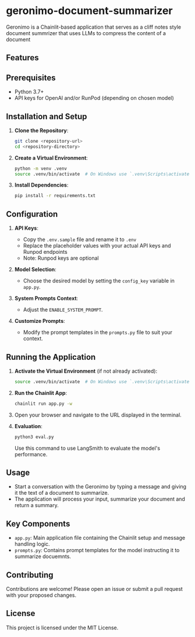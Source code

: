# geronimo-document-summarizer
Geronimo is a Chainlit-based application that serves as a cliff notes style document summrizer that uses LLMs to compress the content of a document

## Features

## Prerequisites

- Python 3.7+
- API keys for OpenAI and/or RunPod (depending on chosen model)

## Installation and Setup

1. **Clone the Repository**:
   ```sh
   git clone <repository-url>
   cd <repository-directory>
   ```

2. **Create a Virtual Environment**:
   ```sh
   python -m venv .venv
   source .venv/bin/activate  # On Windows use `.venv\Scripts\activate`
   ```

3. **Install Dependencies**:
   ```sh
   pip install -r requirements.txt
   ```

## Configuration

1. **API Keys**: 
   - Copy the `.env.sample` file and rename it to `.env`
   - Replace the placeholder values with your actual API keys and Runpod endpoints
   - Note: Runpod keys are optional

2. **Model Selection**:
   - Choose the desired model by setting the `config_key` variable in `app.py`.

3. **System Prompts Context**:
   - Adjust the `ENABLE_SYSTEM_PROMPT`.

4. **Customize Prompts**:
   - Modify the prompt templates in the `prompts.py` file to suit your context.

## Running the Application

1. **Activate the Virtual Environment** (if not already activated):
   ```sh
   source .venv/bin/activate  # On Windows use `.venv\Scripts\activate`
   ```

2. **Run the Chainlit App**:
   ```sh
   chainlit run app.py -w
   ```

3. Open your browser and navigate to the URL displayed in the terminal.

4. **Evaluation**:
   ```sh
   python3 eval.py
   ```
   Use this command to use LangSmith to evaluate the model's performance.

## Usage

- Start a conversation with the Geronimo by typing a message and giving it the text of a document to summarize.
- The application will process your input, summarize your document and return a summary.

## Key Components

- `app.py`: Main application file containing the Chainlit setup and message handling logic.
- `prompts.py`: Contains prompt templates for the model instructing it to summarize docuemnts.

## Contributing

Contributions are welcome! Please open an issue or submit a pull request with your proposed changes.

## License

This project is licensed under the MIT License.
